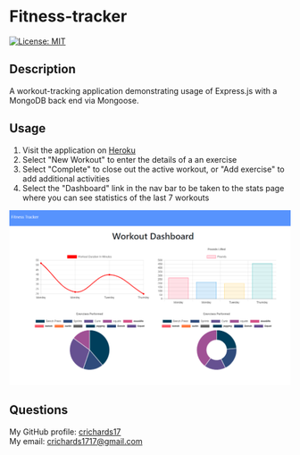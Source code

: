 # Fitness-tracker
  [![License: MIT](https://img.shields.io/badge/License-MIT-yellow.svg)](https://opensource.org/licenses/MIT)  

## Description  
  A workout-tracking application demonstrating usage of Express.js with a MongoDB back end via Mongoose. 

## Usage  
<ol>
<li>Visit the application on <a href="https://fitness-tracker-cr.herokuapp.com/">Heroku</a></li>
<li>Select "New Workout" to enter the details of a an exercise</li>
<li>Select "Complete" to close out the active workout, or "Add exercise" to add additional activities</li>
<li>Select the "Dashboard" link in the nav bar to be taken to the stats page where you can see statistics of the last 7 workouts</li>
</ol>

![Demo](/assets/images/Sample.PNG)

## Questions  
My GitHub profile: [crichards17](https://github/crichards17)  
My email: [crichards1717@gmail.com](crichards1717@gmail.com)  